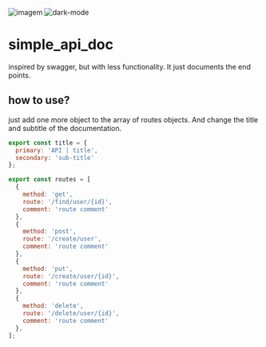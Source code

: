 ![imagem](https://github.com/anderson-oliveira-git/simple_api_doc/assets/6682086/67e377a6-4d5a-47da-8e66-6c8402c69d7a)
![dark-mode](https://github.com/anderson-oliveira-git/simple_api_doc/assets/6682086/933737fa-3921-4163-98e3-00836f9d27b6)

# simple_api_doc
 inspired by swagger, but with less functionality. It just documents the end points.

## how to use?
just add one more object to the array of routes objects. 
And change the title and subtitle of the documentation.
```js
export const title = {
  primary: 'API | title',
  secondary: 'sub-title'
};

export const routes = [
  {
    method: 'get',
    route: '/find/user/{id}',
    comment: 'route comment'
  },
  {
    method: 'post',
    route: '/create/user',
    comment: 'route comment'
  },
  {
    method: 'put',
    route: '/create/user/{id}',
    comment: 'route comment'
  },
  {
    method: 'delete',
    route: '/delete/user/{id}',
    comment: 'route comment'
  },
];
```
